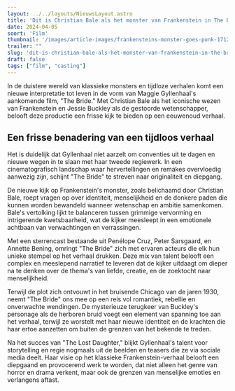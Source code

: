 ```yaml
---
layout: ../../layouts/NieuwsLayout.astro
title: 'Dit is Christian Bale als het monster van Frankenstein in The Bride'
date: 2024-04-05
soort: 'Film'
thumbnail: '/images/article-images/frankensteins-monster-goes-punk-1712241617.webp'
trailer: ""
slug: 'dit-is-christian-bale-als-het-monster-van-frankenstein-in-the-bride'
draft: false
tags: ["film", "casting"]
---
```


In de duistere wereld van klassieke monsters en tijdloze verhalen komt een nieuwe interpretatie tot leven in de vorm van Maggie Gyllenhaal's aankomende film, "The Bride." Met Christian Bale als het iconische wezen van Frankenstein en Jessie Buckley als de gestoorde wetenschapper, belooft deze productie een frisse kijk te bieden op een eeuwenoud verhaal.

## Een frisse benadering van een tijdloos verhaal

Het is duidelijk dat Gyllenhaal niet aarzelt om conventies uit te dagen en nieuwe wegen in te slaan met haar tweede regiewerk. In een cinematografisch landschap waar hervertellingen en remakes overvloedig aanwezig zijn, schijnt "The Bride" te streven naar originaliteit en diepgang.

De nieuwe kijk op Frankenstein's monster, zoals belichaamd door Christian Bale, roept vragen op over identiteit, menselijkheid en de donkere paden die kunnen worden bewandeld wanneer wetenschap en ambitie samenkomen. Bale's vertolking lijkt te balanceren tussen grimmige vervorming en intrigerende kwetsbaarheid, wat de kijker meesleept in een emotionele achtbaan van verwachtingen en verrassingen.

Met een sterrencast bestaande uit Penélope Cruz, Peter Sarsgaard, en Annette Bening, omringt "The Bride" zich met ervaren acteurs die elk hun unieke stempel op het verhaal drukken. Deze mix van talent belooft een complex en meeslepend narratief te leveren dat de kijker uitdaagt om dieper na te denken over de thema's van liefde, creatie, en de zoektocht naar menselijkheid.

Terwijl de plot zich ontvouwt in het bruisende Chicago van de jaren 1930, neemt "The Bride" ons mee op een reis vol romantiek, rebellie en onverwachte wendingen. De mysterieuze terugkeer van Buckley's personage als de herboren bruid voegt een element van spanning toe aan het verhaal, terwijl ze worstelt met haar nieuwe identiteit en de krachten die haar ertoe aanzetten om buiten de grenzen van het bekende te treden.

Na het succes van "The Lost Daughter," blijkt Gyllenhaal's talent voor storytelling en regie nogmaals uit de beelden en teasers die ze via sociale media deelt. Haar visie op het klassieke Frankenstein-verhaal belooft een diepgaand en provocerend werk te worden, dat niet alleen het genre van horror en drama verkent, maar ook de grenzen van menselijke emoties en verlangens aftast.
